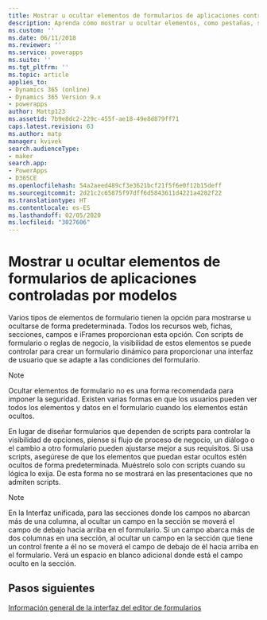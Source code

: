 ```yaml
---
title: Mostrar u ocultar elementos de formularios de aplicaciones controladas por modelos con Power Apps | MicrosoftDocs
description: Aprenda cómo mostrar u ocultar elementos, como pestañas, secciones o campos
ms.custom: ''
ms.date: 06/11/2018
ms.reviewer: ''
ms.service: powerapps
ms.suite: ''
ms.tgt_pltfrm: ''
ms.topic: article
applies_to:
- Dynamics 365 (online)
- Dynamics 365 Version 9.x
- powerapps
author: Mattp123
ms.assetid: 7b9e8dc2-229c-455f-ae18-49e8d879ff71
caps.latest.revision: 63
ms.author: matp
manager: kvivek
search.audienceType:
- maker
search.app:
- PowerApps
- D365CE
ms.openlocfilehash: 54a2aeed489cf3e3621bcf21f5f6e0f12b15deff
ms.sourcegitcommit: 2d21c2c65875f97dff6d5843611d4221a4282f22
ms.translationtype: HT
ms.contentlocale: es-ES
ms.lasthandoff: 02/05/2020
ms.locfileid: "3027606"
---
```

# <a name="show-or-hide-model-driven-app-form-elements"></a>Mostrar u ocultar elementos de formularios de aplicaciones controladas por modelos

 Varios tipos de elementos de formulario tienen la opción para mostrarse u ocultarse de forma predeterminada. Todos los recursos web, fichas, secciones, campos e iFrames proporcionan esta opción. Con scripts de formulario o reglas de negocio, la visibilidad de estos elementos se puede controlar para crear un formulario dinámico para proporcionar una interfaz de usuario que se adapte a las condiciones del formulario.  
  
> [!NOTE]
>  Ocultar elementos de formulario no es una forma recomendada para imponer la seguridad. Existen varias formas en que los usuarios pueden ver todos los elementos y datos en el formulario cuando los elementos están ocultos. 
  
 En lugar de diseñar formularios que dependen de scripts para controlar la visibilidad de opciones, piense si flujo de proceso de negocio, un diálogo o el cambio a otro formulario pueden ajustarse mejor a sus requisitos. Si usa scripts, asegúrese de que los elementos que puedan estar ocultos estén ocultos de forma predeterminada. Muéstrelo solo con scripts cuando su lógica lo exija. De esta forma no se mostrará en las presentaciones que no admiten scripts.
 
 > [!NOTE]
> En la Interfaz unificada, para las secciones donde los campos no abarcan más de una columna, al ocultar un campo en la sección se moverá el campo de debajo hacia arriba en el formulario. Si un campo abarca más de dos columnas en una sección, al ocultar un campo en la sección que tiene un control frente a él no se moverá el campo de debajo de él hacia arriba en el formulario. Verá un espacio en blanco adicional donde está el campo oculto en la sección.

## <a name="next-steps"></a>Pasos siguientes

[Información general de la interfaz del editor de formularios](form-editor-user-interface-legacy.md)
